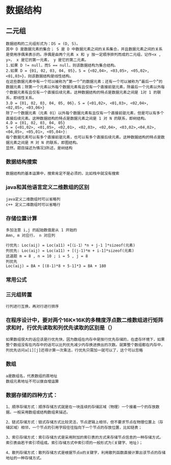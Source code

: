 # 数据结构

## 二元组

    数据结构的二元组形式为：DS = (D, S)。
    其中 D 是数据元素的集合； S 是 D 中数据元素之间的关系集合，并且数据元素之间的关系是使用序偶来表示的。序偶是由两个元素 x 和 y 按一定顺序排列而成的二元组，记作<x , y>， x 是它的第一元素， y 是它的第二元素。
    1.如果 D != null，而S == null，则该数据结构为集合结构。
    2.如果 D = {01, 02, 03, 04, 05}，S = {<02,04>, <03,05>, <05,02>, <01,03>}，则该数据结构是线性结构。
    在这些数据元素中有一个可以被称为“第一个”的数据元素；还有一个可以被称为“最后一个”的数据元素；除第一个元素以外每个数据元素有且仅有一个直接前驱元素，除最后一个元素以外每个数据元素有且仅有一个直接后续元素。这种数据结构的特点是数据元素之间是 1对 1 的联系，即线性关系。
    3.D = {01, 02, 03, 04, 05, 06}，S = {<01,02>, <01,03>, <02,04>, <02,05>, <03,06>}
    除了一个数据元素（元素 01）以外每个数据元素有且仅有一个直接前驱元素，但是可以有多个直接后续元素。这种数据结构的特点是数据元素之间是 1 对 N 的联系，即树结构。
    4.D = {01, 02, 03, 04, 05}
    S = {<01,02>, <01,05>, <02,01>, <02,03>, <02,04>, <03,02>,<04,02>, <04,05>, <05,01>, <05,04>}:
    每个数据元素可以有多个直接前驱元素，也可以有多个直接后续元素。这种数据结构的特点是数据元素之间是 M 对 N 的联系，即图结构。
    显然，题目描述为情况3所述，是树结构

### 数据结构搜索
    
    数据结构的基本运算中，搜索肯定不是必须的，比如栈中就没有搜索

### java和其他语言定义二维数组的区别

    java定义二维数组时可以省略列
    c++ 定义二维数组时可以省略行

### 存储位置计算

    多加注意 i,j 的起始数值是从 1 开始的
    Amn, m 对应行， n 对应列

    行优先: Loc(aij) = Loc(a11) +[（i-1）*n + j-1 ]*sizeof(元素)
    列优先: Loc(aij) = Loc(a11) + [(j-1)*m + i-1]*sizeof(元素)
    这道题 m = 8 , n = 10 ; i = 5 , j = 8
    列优先
    Loc(aij) = BA + [(8-1)*8 + 5-1]*3 = BA + 180

### 常用公式

### 三元组转置 

    行列进行互换，再对行进行排序

### 在程序设计中，要对两个16K×16K的多精度浮点数二维数组进行矩阵求和时，行优先读取和列优先读取的区别是（）

    如果数组很大的话应该是行优先快，因为数组在内存中是按行优先存储的，在虚存环境下，如果整个数组没有在内存中的话可以比列优先减少内存换进换出的次数。就算整个数组都在内存中，列优先访问a[i][j]还得计算一次乘法，行优先只需加一就可以了，这个可以忽略

### 数组

    a是数组名，代表数组的首地址
    数组元素地址不可以做自增运算                                                          

### 数据存储的四种方式：

    1、顺序存储方式：顺序存储方式就是在一块连续的存储区域（物理）一个接着一个的存放数据。一般采用数组或结构数组来描述。

    2、链式存储方式：链式存储方式比较灵活，节点逻辑上相邻，但不要求节点在物理位置上（存储区域）相邻，一个节点的引用字段往往指向下一个节点的存放位置，比如链表；

    3、索引存储方式：索引存储方式是采用附加的索引表的方式来存储节点信息的一种存储方式。索引表由若干索引项组成。索引存储方式中索引项的一般形式为(关键字、地址)；

    4、散列存储方式：散列存储方式是根据节点o的关键字，利用散列函数直接计算出该节点的存储地址的一种存储方式。